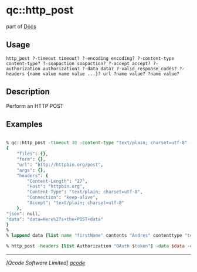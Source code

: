 qc::http_post
=============

part of [Docs](../index.md)

Usage
-----
` http_post ?-timeout timeout? ?-encoding encoding? ?-content-type content-type? ?-soapaction soapaction? ?-accept accept? ?-authorization authorization? ?-data data? ?-valid_response_codes? ?-headers {name value name value ...}? url ?name value? ?name value? `

Description
-----------
Perform an HTTP POST

Examples
--------
```tcl

% qc::http_post -timeout 30 -content-type "text/plain; charset=utf-8" -accept "text/plain; charset=utf-8" -- http://httpbin.org/post data "Here's the POST data"
{
    "files": {},
    "form": {},
    "url": "http://httpbin.org/post",
    "args": {},
    "headers": {
        "Content-Length": "27",
        "Host": "httpbin.org",
        "Content-Type": "text/plain; charset=utf-8",
        "Connection": "keep-alive",
        "Accept": "text/plain; charset=utf-8"
    },
"json": null,
"data": "data=Here%27s+the+POST+data"
}
% 
% lappend data [list name "firstName" contents "Andres" contenttype "text/plain" contentheader [list "adios: goodbye"]]                                        % lappend data [list name "lastName"  contents "Garcia"]                           % lappend data [list name "file" file "httpPost.tcl" file "basico.tcl" contenttype text/plain filename "c:\\basico.tcl"]                             % lappend data  [list name "AnotherFile" filecontent "httpBufferPost.tcl"]          % lappend data  [list name "submit" contents "send"]

% http_post -headers [list Authorization "OAuth $token"] -data $data -content-type "multipart/form-data" https://httpbin.org/post

```

----------------------------------
*[Qcode Software Limited] [qcode]*

[qcode]: http://www.qcode.co.uk "Qcode Software"